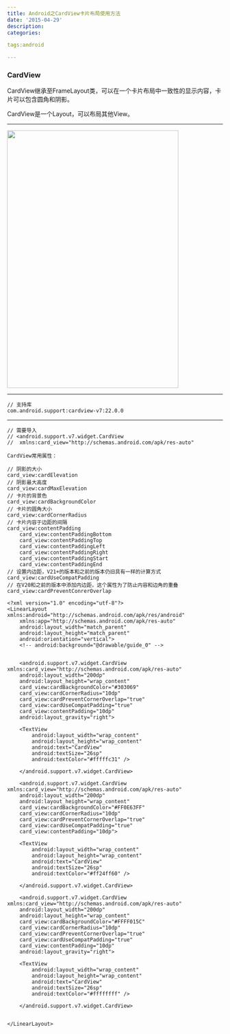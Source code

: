 ```yaml
---
title: Android之CardView卡片布局使用方法
date: '2015-04-29'
description:
categories:

tags:android

---
```


>

### CardView

>

CardView继承至FrameLayout类，可以在一个卡片布局中一致性的显示内容，卡片可以包含圆角和阴影。

>

CardView是一个Layout，可以布局其他View。

>

---

>

<img src="{{urls.media}}/Android之CardView卡片布局使用方法/screenshot.jpeg" alt="" width="400" height="600">

>

---

>

	// 支持库
	com.android.support:cardview-v7:22.0.0

>

---

>

	// 需要导入 
	// <android.support.v7.widget.CardView 
	//	xmlns:card_view="http://schemas.android.com/apk/res-auto"

	CardView常用属性：

	// 阴影的大小
	card_view:cardElevation
	// 阴影最大高度
	card_view:cardMaxElevation
	// 卡片的背景色
	card_view:cardBackgroundColor
	// 卡片的圆角大小
	card_view:cardCornerRadius
	// 卡片内容于边距的间隔
	card_view:contentPadding 
		card_view:contentPaddingBottom
		card_view:contentPaddingTop
		card_view:contentPaddingLeft
		card_view:contentPaddingRight
		card_view:contentPaddingStart
		card_view:contentPaddingEnd
	// 设置内边距，V21+的版本和之前的版本仍旧具有一样的计算方式
	card_view:cardUseCompatPadding 
	// 在V20和之前的版本中添加内边距，这个属性为了防止内容和边角的重叠
	card_view:cardPreventConrerOverlap

>

	<?xml version="1.0" encoding="utf-8"?>
	<LinearLayout xmlns:android="http://schemas.android.com/apk/res/android"
	    xmlns:app="http://schemas.android.com/apk/res-auto"
	    android:layout_width="match_parent"
	    android:layout_height="match_parent"
	    android:orientation="vertical">
	    <!-- android:background="@drawable/guide_0" -->


	    <android.support.v7.widget.CardView xmlns:card_view="http://schemas.android.com/apk/res-auto"
		android:layout_width="200dp"
		android:layout_height="wrap_content"
		card_view:cardBackgroundColor="#303069"
		card_view:cardCornerRadius="10dp"
		card_view:cardPreventCornerOverlap="true"
		card_view:cardUseCompatPadding="true"
		card_view:contentPadding="10dp"
		android:layout_gravity="right">

		<TextView
		    android:layout_width="wrap_content"
		    android:layout_height="wrap_content"
		    android:text="CardView"
		    android:textSize="26sp"
		    android:textColor="#fffffc31" />

	    </android.support.v7.widget.CardView>

	    <android.support.v7.widget.CardView xmlns:card_view="http://schemas.android.com/apk/res-auto"
		android:layout_width="200dp"
		android:layout_height="wrap_content"
		card_view:cardBackgroundColor="#FF0E63FF"
		card_view:cardCornerRadius="10dp"
		card_view:cardPreventCornerOverlap="true"
		card_view:cardUseCompatPadding="true"
		card_view:contentPadding="10dp">

		<TextView
		    android:layout_width="wrap_content"
		    android:layout_height="wrap_content"
		    android:text="CardView"
		    android:textSize="26sp"
		    android:textColor="#ff24ff60" />

	    </android.support.v7.widget.CardView>

	    <android.support.v7.widget.CardView xmlns:card_view="http://schemas.android.com/apk/res-auto"
		android:layout_width="200dp"
		android:layout_height="wrap_content"
		card_view:cardBackgroundColor="#FFFF015C"
		card_view:cardCornerRadius="10dp"
		card_view:cardPreventCornerOverlap="true"
		card_view:cardUseCompatPadding="true"
		card_view:contentPadding="10dp"
		android:layout_gravity="right">

		<TextView
		    android:layout_width="wrap_content"
		    android:layout_height="wrap_content"
		    android:text="CardView"
		    android:textSize="26sp"
		    android:textColor="#ffffffff" />

	    </android.support.v7.widget.CardView>


	</LinearLayout>

